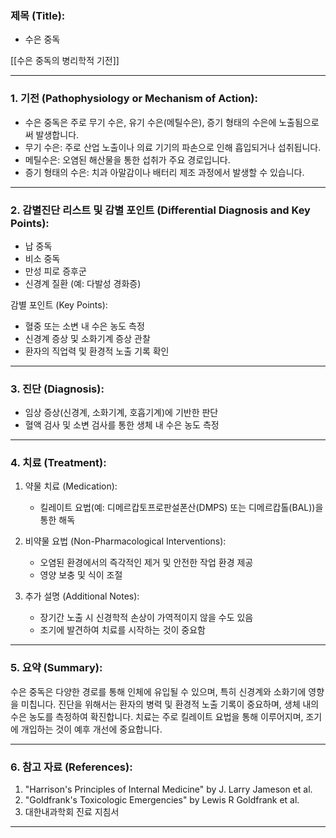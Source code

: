 

### 제목 (Title):
- 수은 중독

[[수은 중독의 병리학적 기전]]


---

### 1. 기전 (Pathophysiology or Mechanism of Action):

- 수은 중독은 주로 무기 수은, 유기 수은(메틸수은), 증기 형태의 수은에 노출됨으로써 발생합니다. 
- 무기 수은: 주로 산업 노출이나 의료 기기의 파손으로 인해 흡입되거나 섭취됩니다.
- 메틸수은: 오염된 해산물을 통한 섭취가 주요 경로입니다.
- 증기 형태의 수은: 치과 아말감이나 배터리 제조 과정에서 발생할 수 있습니다.

---

### 2. 감별진단 리스트 및 감별 포인트 (Differential Diagnosis and Key Points):

- 납 중독
- 비소 중독
- 만성 피로 증후군
- 신경계 질환 (예: 다발성 경화증)
  
감별 포인트 (Key Points):
- 혈중 또는 소변 내 수은 농도 측정
- 신경계 증상 및 소화기계 증상 관찰
- 환자의 직업력 및 환경적 노출 기록 확인

---

### 3. 진단 (Diagnosis):

- 임상 증상(신경계, 소화기계, 호흡기계)에 기반한 판단
- 혈액 검사 및 소변 검사를 통한 생체 내 수은 농도 측정

---

### 4. 치료 (Treatment):

1. 약물 치료 (Medication):
    - 킬레이트 요법(예: 디메르캅토프로판설폰산(DMPS) 또는 디메르캅톨(BAL))을 통한 해독

2. 비약물 요법 (Non-Pharmacological Interventions):
    - 오염된 환경에서의 즉각적인 제거 및 안전한 작업 환경 제공
    - 영양 보충 및 식이 조절

3. 추가 설명 (Additional Notes):
    - 장기간 노출 시 신경학적 손상이 가역적이지 않을 수도 있음
    - 조기에 발견하여 치료를 시작하는 것이 중요함

---

### 5. 요약 (Summary):

수은 중독은 다양한 경로를 통해 인체에 유입될 수 있으며, 특히 신경계와 소화기에 영향을 미칩니다. 진단을 위해서는 환자의 병력 및 환경적 노출 기록이 중요하며, 생체 내의 수은 농도를 측정하여 확진합니다. 치료는 주로 킬레이트 요법을 통해 이루어지며, 조기에 개입하는 것이 예후 개선에 중요합니다.

---

### 6. 참고 자료 (References):

1. "Harrison's Principles of Internal Medicine" by J. Larry Jameson et al.
2. "Goldfrank's Toxicologic Emergencies" by Lewis R Goldfrank et al.
3. 대한내과학회 진료 지침서

---